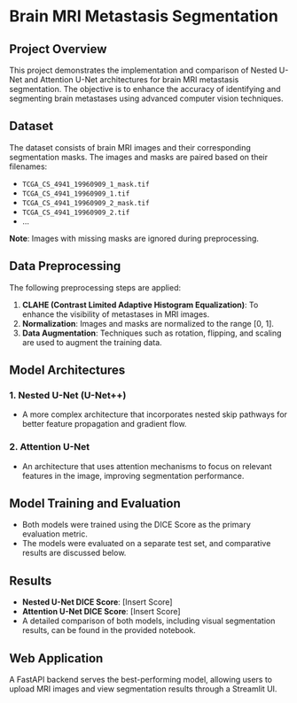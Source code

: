 # Brain MRI Metastasis Segmentation

## Project Overview
This project demonstrates the implementation and comparison of Nested U-Net and Attention U-Net architectures for brain MRI metastasis segmentation. The objective is to enhance the accuracy of identifying and segmenting brain metastases using advanced computer vision techniques.

## Dataset
The dataset consists of brain MRI images and their corresponding segmentation masks. The images and masks are paired based on their filenames:
- `TCGA_CS_4941_19960909_1_mask.tif`
- `TCGA_CS_4941_19960909_1.tif`
- `TCGA_CS_4941_19960909_2_mask.tif`
- `TCGA_CS_4941_19960909_2.tif`
- ...

**Note**: Images with missing masks are ignored during preprocessing.

## Data Preprocessing
The following preprocessing steps are applied:
1. **CLAHE (Contrast Limited Adaptive Histogram Equalization)**: To enhance the visibility of metastases in MRI images.
2. **Normalization**: Images and masks are normalized to the range [0, 1].
3. **Data Augmentation**: Techniques such as rotation, flipping, and scaling are used to augment the training data.

## Model Architectures
### 1. Nested U-Net (U-Net++)
- A more complex architecture that incorporates nested skip pathways for better feature propagation and gradient flow.
  
### 2. Attention U-Net
- An architecture that uses attention mechanisms to focus on relevant features in the image, improving segmentation performance.

## Model Training and Evaluation
- Both models were trained using the DICE Score as the primary evaluation metric.
- The models were evaluated on a separate test set, and comparative results are discussed below.

## Results
- **Nested U-Net DICE Score**: [Insert Score]
- **Attention U-Net DICE Score**: [Insert Score]
- A detailed comparison of both models, including visual segmentation results, can be found in the provided notebook.

## Web Application
A FastAPI backend serves the best-performing model, allowing users to upload MRI images and view segmentation results through a Streamlit UI.


